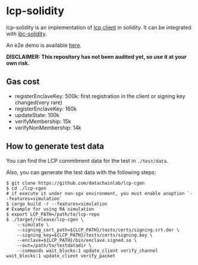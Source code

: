 # lcp-solidity

lcp-solidity is an implementation of [lcp client](https://docs.lcp.network/protocol/lcp-client) in solidity. It can be integrated with [ibc-solidity](https://github.com/hyperledger-labs/yui-ibc-solidity).

An e2e demo is available [here](https://github.com/datachainlab/cosmos-ethereum-ibc-lcp).

**DISCLAIMER: This repository has not been audited yet, so use it at your own risk.**

## Gas cost

- registerEnclaveKey: 500k: first registration in the client or signing key changed(very rare)
- registerEnclaveKey: 160k
- updateState: 100k
- verifyMembership: 15k
- verifyNonMembership: 14k

## How to generate test data

You can find the LCP commitment data for the test in `./test/data`.

Also, you can generate the test data with the following steps:
```
$ git clone https://github.com/datachainlab/lcp-cgen
$ cd ./lcp-cgen
# if execute it under non-sgx environment, you must enable anoption `--features=simulation`
$ cargo build -r --features=simulation
# Example for using RA simulation
$ export LCP_PATH=/path/to/lcp-repo
$ ./target/release/lcp-cgen \
    --simulate \
    --signing_cert_path=${LCP_PATH}/tests/certs/signing.crt.der \
    --signing_key=${LCP_PATH}/tests/certs/signing.key \
    --enclave=${LCP_PATH}/bin/enclave.signed.so \
    --out=/path/to/testdatadir \
    --commands wait_blocks:1 update_client verify_channel wait_blocks:1 update_client verify_packet
```
